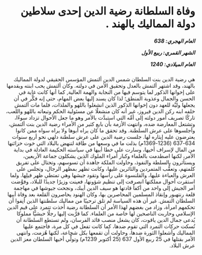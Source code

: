 <h1 dir="rtl">وفاة السلطانة رضية الدين إحدى سلاطين دولة المماليك بالهند .</h1>

<h5 dir="rtl">العام الهجري:  638

الشهر القمري: ربيع الأول

العام الميلادي: 1240</h5>

<p dir="rtl">هي رضية الدين بنت السلطان شمس الدين ألتمش المؤسس الحقيقي لدولة المماليك بالهند، وقد اشتهر ألتمش بالعدل وتحقيق الأمن في دولته. وكان ألتمش يحب ابنته ويقدمها على إخوانها الذكور لما يتوسم فيها من النجابة والهمة العالية, كما أنها كانت غاية في الحسن والجمال وعذوبة المنطق؛ لذا كان يسند إليها بعض المهام، حتى إنه فكَّر في أن يجعلها وليَّة للعهد دون إخوانها الذكور الذين انشغلوا باللهو والملذات، فلما مات ألتمش خلفه ابنه ركن الدين فيروز، غير أنه كان منشغلًا عن مسئولية الحكم وتبعاته باللهو واللعب، تاركًا تصريف أمور دولته إلى أمِّه التي استبدَّت بالأمر وهو ما جعل الأحوال تزداد سوءًا، وتشتعل المعارضة ضده، وانتهت الأزمة بأن بايع كثير من الأمراء رضية الدين بنت ألتمش، وأجلسوها على عرش السلطنة. وقد تحقق ما كان يراه أبوها ولا يراه سواه ممن كانوا يعترضون عليه إيثاره لها. جلست رضية الدين على عرش سلطنة دلهي نحو أربع سنوات 634-637 (1236-1369م) بذلت ما في وسعها من طاقة لتنهض بالبلاد التي خوت خزائنها من المال لإسراف أخيها، وسارت على خطا أبيها في سياسته الحكيمة العادلة في بداية الأمر، لكنها اصطدمت بالعلماء وكبار أمراء الملوك الذين يشكلون جماعة الأربعين، ويستأثرون بالسلطة والنفوذ، وحاولت الملكة جاهدة أن تسوسهم، وتحتال على تفريق كلمتهم، وتعقُّب المتمردين والثائرين عليها، وكانت تظهر بمظهر الرجال، وتجلس على العرش والعباءة عليها، والقلنسوة على رأسها وتقود جيشها وهي تمتطي ظهر فيلِها. ولما استقرت أحوال مملكتها انصرفت إلى تنظيم شؤونها، فعينت وزيرًا جديدًا للبلاد، وفوَّضت أمر الجيش إلى واحد من أكفأ قادتها هو سيف الدين أيبك، ونجحت جيوشها في مهاجمة قلعة رنتهبور وإنقاذ المسلمين المحاصرين بها، وكان الهنود يحاصرون القلعة بعد وفاة أبيها السلطان التمش. غير أن هذه السياسة لم تلق ترحيبًا من مماليك سلطنتها الذين أنِفوا أن تحكمهم امرأة، وزاد من بغضهم لهذا الأمر أن السلطانة رضية أخذت تتمرد على قيم الدين الإسلامي وحاربت الناصحين لها خاصة من العلماء. كما قرَّبت إليها رجلًا حبشيًّا مملوكا يُدعى جمال الدين ياقوت، كان يشغل منصب قائد الفرسان، ولم تستطع السلطانة أن تُسكت حركات التمرد التي تقوم ضدها، كما كانت تفعل في كل مرة، فاجتمع عليها المماليك وأشعلوا الثورة ضدها، وحاولت أن تقمعها بكل شجاعة، لكنها هُزمت، وانتهى الأمر بقتلها في 25 ربيع الأول 637 (25 أكتوبر 1239م) وتولِّي أخيها السلطان معز الدين عرش البلاد.</p></br>
